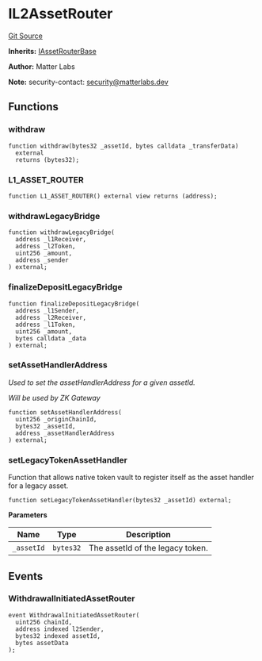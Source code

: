 # IL2AssetRouter
[Git Source](https://github.com/matter-labs/zksync-contracts/blob/a1506a91fd7e3b73aa6fe10caf12e32f39e26211/contracts/l1-contracts/bridge/asset-router/IL2AssetRouter.sol)

**Inherits:**
[IAssetRouterBase](/contracts/l1-contracts/bridge/asset-router/IAssetRouterBase.sol/interface.IAssetRouterBase.md)

**Author:**
Matter Labs

**Note:**
security-contact: security@matterlabs.dev


## Functions
### withdraw


```solidity
function withdraw(bytes32 _assetId, bytes calldata _transferData)
  external
  returns (bytes32);
```

### L1_ASSET_ROUTER


```solidity
function L1_ASSET_ROUTER() external view returns (address);
```

### withdrawLegacyBridge


```solidity
function withdrawLegacyBridge(
  address _l1Receiver,
  address _l2Token,
  uint256 _amount,
  address _sender
) external;
```

### finalizeDepositLegacyBridge


```solidity
function finalizeDepositLegacyBridge(
  address _l1Sender,
  address _l2Receiver,
  address _l1Token,
  uint256 _amount,
  bytes calldata _data
) external;
```

### setAssetHandlerAddress

*Used to set the assetHandlerAddress for a given assetId.*

*Will be used by ZK Gateway*


```solidity
function setAssetHandlerAddress(
  uint256 _originChainId,
  bytes32 _assetId,
  address _assetHandlerAddress
) external;
```

### setLegacyTokenAssetHandler

Function that allows native token vault to register itself as the asset handler for
a legacy asset.


```solidity
function setLegacyTokenAssetHandler(bytes32 _assetId) external;
```
**Parameters**

|Name|Type|Description|
|----|----|-----------|
|`_assetId`|`bytes32`|The assetId of the legacy token.|


## Events
### WithdrawalInitiatedAssetRouter

```solidity
event WithdrawalInitiatedAssetRouter(
  uint256 chainId,
  address indexed l2Sender,
  bytes32 indexed assetId,
  bytes assetData
);
```

